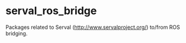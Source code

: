 # serval_ros_bridge
Packages related to Serval (http://www.servalproject.org/) to/from ROS bridging.
